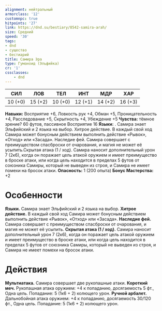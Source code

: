 ```yaml
---
alignment: нейтральный
armorclass: '12'
customnpc: true
hitpoints: '27'
link: https://dnd.su/bestiary/8542-samira-arah/
size: Средний
speed: '30'
tags:
- dnd
- существо
- бестиарий
title: Самира Эра
type: Гуманоид (Эльфийка)
cr: '1'
cssclasses:
    - dnd
---
```



| СИЛ | ЛОВ | ТЕЛ | ИНТ | МДР | ХАР |
|---|---|---|---|---|---|
| 10 (+0) | 15 (+2) | 10 (+0) | 12 (+1) | 14 (+2) | 16 (+3) |
**Навыки:** Восприятие +6, Ловкость рук +4, Обман +5, Проницательность +4, Расследование +5, Скрытность +4, Убеждение +5
**Чувства:** тёмное зрение? 60 футов, пассивное Восприятие 16
**Языки:** . Самира знает Эльфийский и 2 языка на выбор.
Хитрое действие. В каждый свой ход Самира может бонусным действием выполнить действие «Рывок», «Отход» или «Засада».
Наследие фей. Самира совершает с преимуществом спасброски от очарования, и магия не может её усыпить.Скрытая атака (1 / ход). Самира наносит дополнительный урон 7 (2к6), когда он поражает цель атакой оружием и имеет преимущество в броске атаки, или когда цель находится в пределах 5 футов от союзника Самиры, который не выведен из строя, и Самира не имеет помехи на бросок атаки.
**Опасность:** 1 (200 опыта)
**Бонус Мастерства:** +2


# Особенности
**Языки.** Самира знает Эльфийский и 2 языка на выбор.
**Хитрое действие.** В каждый свой ход Самира может бонусным действием выполнить действие «Рывок», «Отход» или «Засада».
**Наследие фей.** Самира совершает с преимуществом спасброски от очарования, и магия не может её усыпить.
**Скрытая атака (1 / ход).** Самира наносит дополнительный урон 7 (2к6), когда он поражает цель атакой оружием и имеет преимущество в броске атаки, или когда цель находится в пределах 5 футов от союзника Самиры, который не выведен из строя, и Самира не имеет помехи на бросок атаки.


# Действия
**Мультиатака.** Самира совершает две рукопашные атаки.
**Короткий меч.** Рукопашная атака оружием: +4 к попаданию, досягаемость 5 фт., Одна цель. Попадание: 5 (1к6 + 2) колющего урон.
**Ручной арбалет.** Дальнобойная атака оружием: +4 к попаданию, досягаемость 30/120 фт., Одна цель. Попадание: 5 (1к6 + 2) колющего урон.